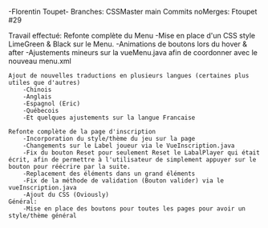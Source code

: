 -Florentin Toupet-
    Branches:
        CSSMaster
        main
    Commits noMerges: Ftoupet #29

Travail effectué:
    Refonte complète du Menu
        -Mise en place d'un CSS style LimeGreen & Black sur le Menu.
        -Animations de boutons lors du hover & after
        -Ajustements mineurs sur la vueMenu.java afin de coordonner avec le nouveau menu.xml

    Ajout de nouvelles traductions en plusieurs langues (certaines plus utiles que d'autres)
        -Chinois
        -Anglais
        -Espagnol (Eric)
        -Québecois
        -Et quelques ajustements sur la langue Francaise
    
    Refonte complète de la page d'inscription
        -Incorporation du style/thème du jeu sur la page
        -Changements sur le Label joueur via le VueInscription.java
        -Fix du bouton Reset pour seulement Reset le LabalPlayer qui était écrit, afin de permettre à l'utilisateur de simplement appuyer sur le bouton pour réécrire par la suite.
        -Replacement des éléments dans un grand éléments
        -Fix de la méthode de validation (Bouton valider) via le vueInscription.java
        -Ajout du CSS (Oviously)
    Général:
        -Mise en place des boutons pour toutes les pages pour avoir un style/thème général
